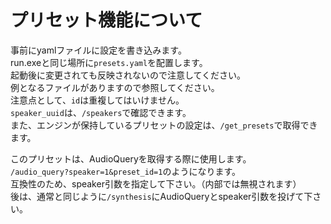 # プリセット機能について

事前にyamlファイルに設定を書き込みます。  
run.exeと同じ場所に`presets.yaml`を配置します。  
起動後に変更されても反映されないので注意してください。  
例となるファイルがありますので参照してください。  
注意点として、`id`は重複してはいけません。  
`speaker_uuid`は、`/speakers`で確認できます。  
また、エンジンが保持しているプリセットの設定は、`/get_presets`で取得できます。

このプリセットは、AudioQueryを取得する際に使用します。  
`/audio_query?speaker=1&preset_id=1`のようになります。  
互換性のため、speaker引数を指定して下さい。（内部では無視されます）  
後は、通常と同じように`/synthesis`にAudioQueryとspeaker引数を投げて下さい。
